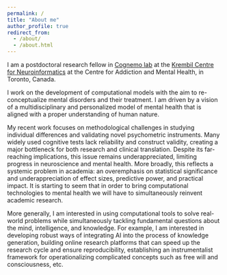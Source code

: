 ```yaml
---
permalink: /
title: "About me"
author_profile: true
redirect_from: 
  - /about/
  - /about.html
---
```


I am a postdoctoral research fellow in [Cognemo lab](https://cognemo.com) at the [Krembil Centre for Neuroinformatics](https://www.camh.ca/en/science-and-research/institutes-and-centres/krembil-centre-for-neuroinformatics) at the Centre for Addiction and Mental Health, in Toronto, Canada.

I work on the development of computational models with the aim to re-conceptualize mental disorders and their treatment. I am driven by a vision of a multidisciplinary and personalized model of mental health that is aligned with a proper understanding of human nature.

My recent work focuses on methodological challenges in studying individual differences and validating novel psychometric instruments. Many widely used cognitive tests lack reliability and construct validity, creating a major bottleneck for both research and clinical translation. Despite its far-reaching implications, this issue remains underappreciated, limiting progress in neuroscience and mental health. More broadly, this reflects a systemic problem in academia: an overemphasis on statistical significance and underappreciation of effect sizes, predictive power, and practical impact. It is starting to seem that in order to bring computational technologies to mental health we will have to simultaneously reinvent academic research.

More generally, I am interested in using computational tools to solve real-world problems while simultaneously tackling fundamental questions about the mind, intelligence, and knowledge. For example, I am interested in developing robust ways of integrating AI into the process of knowledge generation, building online research platforms that can speed up the research cycle and ensure reproducibility, establishing an instrumentalist framework for operationalizing complicated concepts such as free will and consciousness, etc.
